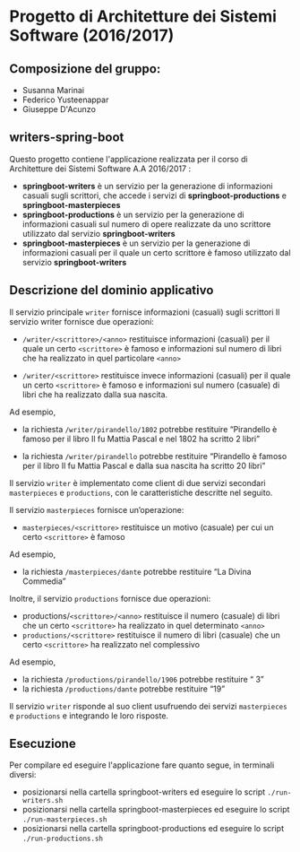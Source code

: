 # Progetto di Architetture dei Sistemi Software (2016/2017)

## Composizione del gruppo:
* Susanna Marinai
* Federico Yusteenappar
* Giuseppe D'Acunzo

## writers-spring-boot
Questo progetto contiene l'applicazione realizzata per il corso di Architetture dei Sistemi Software A.A 2016/2017 :
* **springboot-writers** è un servizio per la generazione di informazioni casuali sugli scrittori, che accede i servizi di **springboot-productions** e **springboot-masterpieces**
* **springboot-productions** è un servizio per la generazione di informazioni casuali sul numero di opere realizzate da uno scrittore utilizzato dal servizio **springboot-writers**
* **springboot-masterpieces** è un servizio per la generazione di informazioni casuali per il quale un certo scrittore è famoso utilizzato dal servizio **springboot-writers**

## Descrizione del dominio applicativo
Il servizio principale `writer` fornisce informazioni (casuali) sugli scrittori
Il servizio writer fornisce due operazioni:
* `/writer/<scrittore>/<anno>` restituisce informazioni (casuali) per il quale un certo `<scrittore>` è
famoso e informazioni sul numero di libri che ha realizzato in quel particolare `<anno>`

* `/writer/<scrittore>` restituisce invece informazioni (casuali) per il quale un certo `<scrittore>` è
famoso e informazioni sul numero (casuale) di libri che ha realizzato dalla sua nascita.

Ad esempio,
* la richiesta `/writer/pirandello/1802` potrebbe restituire “Pirandello è famoso per il libro Il fu
Mattia Pascal e nel 1802 ha scritto 2 libri”

* la richiesta `/writer/pirandello` potrebbe restituire “Pirandello è famoso per il libro Il fu Mattia Pascal e dalla sua nascita ha scritto 20 libri”

Il servizio `writer` è implementato come client di due servizi secondari `masterpieces` e `productions`, con le caratteristiche
descritte nel seguito.

Il servizio `masterpieces` fornisce un’operazione:
* `masterpieces/<scrittore>` restituisce un motivo (casuale) per cui un certo `<scrittore>` è famoso

Ad esempio,
* la richiesta `/masterpieces/dante` potrebbe restituire “La Divina Commedia”

Inoltre, il servizio `productions` fornisce due operazioni:

* productions/`<scrittore>/<anno>` restituisce il numero (casuale) di libri che un certo `<scrittore>` ha
realizzato in quel determinato `<anno>`
* `productions/<scrittore>` restituisce il numero di libri (casuale) che un certo `<scrittore>` ha realizzato nel complessivo

Ad esempio,
* la richiesta `/productions/pirandello/1906` potrebbe restituire “ 3”
* la richiesta `/productions/dante` potrebbe restituire “19”

Il servizio `writer` risponde al suo client usufruendo dei servizi `masterpieces` e `productions` e integrando le loro risposte.

## Esecuzione
Per compilare ed eseguire l'applicazione fare quanto segue, in terminali diversi:
* posizionarsi nella cartella springboot-writers ed eseguire lo script `./run-writers.sh` 
* posizionarsi nella cartella springboot-masterpieces ed eseguire lo script `./run-masterpieces.sh` 
* posizionarsi nella cartella springboot-productions ed eseguire lo script `./run-productions.sh` 
